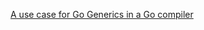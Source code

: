 [A use case for Go Generics in a Go compiler](https://dr2chase.wordpress.com/2017/08/09/a-use-case-for-go-generics-in-a-go-compiler/)
